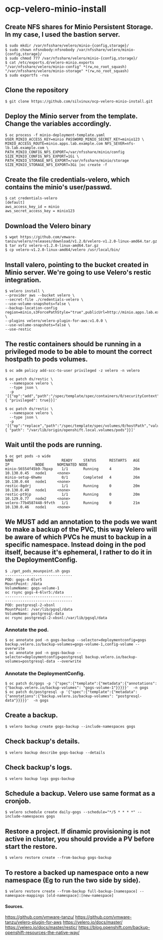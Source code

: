 # ocp-velero-minio-install
## Create NFS shares for Minio Persistent Storage. In my case, I used the bastion server.
```
$ sudo mkdir /var/nfsshare/velero/minio-{config,storage}/
$ sudo chown nfsnobody:nfsnobody /var/nfsshare/velero/minio-{config,storage}/
$ sudo chmod 777 /var/nfsshare/velero/minio-{config,storage}/
$ cat /etc/exports.d/velero-minio.exports
"/var/nfsshare/velero/minio-config" *(rw,no_root_squash)
"/var/nfsshare/velero/minio-storage" *(rw,no_root_squash)
$ sudo exportfs -rva
```

## Clone the repository
```
$ git clone https://github.com/silvinux/ocp-velero-minio-install.git
```

## Deploy the Minio server from the template. Change the variables accordingly.
```
$ oc process -f minio-deployment-template.yaml USER_MINIO_ACCESS_KEY=minio PASSWORD_MINIO_SECRET_KEY=minio123 \ 
MINIO_ACCESS_ROUTE=minio.apps.lab.example.com NFS_SEVER=nfs-lb.lab.example.com \
PATH_MINIO_CONFIG_NFS_EXPORT=/var/nfsshare/minio/config SIZE_MINIO_CONFIG_NFS_EXPORT=1Gi \
PATH_MINIO_STORAGE_NFS_EXPORT=/var/nfsshare/minio/storage SIZE_MINIO_STORAGE_NFS_EXPORT=3Gi |oc create -f 
```


## Create the file credentials-velero, which contains the minio's user/passwd.
```
$ cat credentials-velero
[default]
aws_access_key_id = minio
aws_secret_access_key = minio123
```

## Download the Velero binary
```
$ wget https://github.com/vmware-tanzu/velero/releases/download/v1.2.0/velero-v1.2.0-linux-amd64.tar.gz
$ tar xvfz velero-v1.2.0-linux-amd64.tar.gz
$ cp velero-v1.2.0-linux-amd64/velero /usr/local/bin/
```

## Install valero, pointing to the bucket created in Minio server. We're going to use Velero's restic integration.
```
$ velero install \
--provider aws --bucket velero \
--secret-file ./credentials-velero \
--use-volume-snapshots=false \
--backup-location-config region=minio,s3ForcePathStyle="true",publicUrl=http://minio.apps.lab.example.com,s3Url=http://minio.velero.svc:9000 \
--plugins velero/velero-plugin-for-aws:v1.0.0 \
--use-volume-snapshots=false \
--use-restic
```

## The restic containers should be running in a privileged mode to be able to mount the correct hostpath to pods volumes.

```
$ oc adm policy add-scc-to-user privileged -z velero -n velero

$ oc patch ds/restic \
  --namespace velero \
  --type json \
  -p '[{"op":"add","path":"/spec/template/spec/containers/0/securityContext","value": { "privileged": true}}]'

$ oc patch ds/restic \
  --namespace velero \
  --type json \
  -p '[{"op":"replace","path":"/spec/template/spec/volumes/0/hostPath","value": { "path": "/var/lib/origin/openshift.local.volumes/pods"}}]'
```

## Wait until the pods are running.
```
$ oc get pods -o wide
NAME                      READY     STATUS      RESTARTS   AGE       IP            NODE      NOMINATED NODE
minio-56554f45b9-7bpxp    1/1       Running     4          26m       10.130.0.45   node1     <none>
minio-setup-6hwmv         0/1       Completed   4          26m       10.130.0.44   node1     <none>
restic-8gdrj              1/1       Running     0          20m       10.130.0.49   node1     <none>
restic-pt9jp              1/1       Running     0          20m       10.129.0.77   node2     <none>
velero-77b4587448-9fvth   1/1       Running     0          21m       10.130.0.46   node1     <none>
```

## We MUST add an annotation to the pods we want to make a backup of the PVC, this way Velero will be aware of which PVCs he must to backup in a specific namespace. Instead doing in the pod itself, because it's ephemeral, I rather to do it in the DeploymentConfig.

```
$ ./get_pods_mounpoint.sh gogs
-------------------------------
POD: gogs-4-6lvr5
MountPoint: /data
VolumeName: gogs-volume-1
oc rsync gogs-4-6lvr5:/data
-------------------------------
-------------------------------
POD: postgresql-2-xbsnl
MountPoint: /var/lib/pgsql/data
VolumeName: postgresql-data
oc rsync postgresql-2-xbsnl:/var/lib/pgsql/data
```

### Annotate the pod. 
```
$ oc annotate pod -n gogs-backup --selector=deploymentconfig=gogs backup.velero.io/backup-volumes=gogs-volume-1,config-volume --overwrite
$ oc annotate pod -n gogs-backup --selector=deploymentconfig=postgresql backup.velero.io/backup-volumes=postgresql-data --overwrite
```

### Annotate the DeploymentConfig. 
```
$ oc patch dc/gogs -p '{"spec":{"template":{"metadata":{"annotations":{"backup.velero.io/backup-volumes": "gogs-volume-1"}}}}}'  -n gogs
$ oc patch dc/postgresql -p '{"spec":{"template":{"metadata":{"annotations":{"backup.velero.io/backup-volumes": "postgresql-data"}}}}}'  -n gogs
```


## Create a backup.
```
$ velero backup create gogs-backup --include-namespaces gogs
```

## Check backup's details.
```
$ velero backup describe gogs-backup --details
```

## Check backup's logs.
```
$ velero backup logs gogs-backup
```

## Schedule a backup. Velero use same format as a cronjob.
```
$ velero schedule create daily-gogs --schedule="*/5 * * * *" --include-namespaces gogs
```

## Restore a project. If dinamic provisioning is not active in cluster, you should provide a PV before start the restore.
```
$ velero restore create --from-backup gogs-backup
```

## To restore a backed up namespace onto a new namespace (Eg to run the two side by side).
```
$ velero restore create --from-backup full-backup-[namespace] --namespace-mappings [old-namespace]:[new-namespace]
```

#### Sources.
https://github.com/vmware-tanzu/
https://github.com/vmware-tanzu/velero-plugin-for-aws
https://velero.io/docs/master/
https://velero.io/docs/master/restic/
https://blog.openshift.com/backup-openshift-resources-the-native-way/
